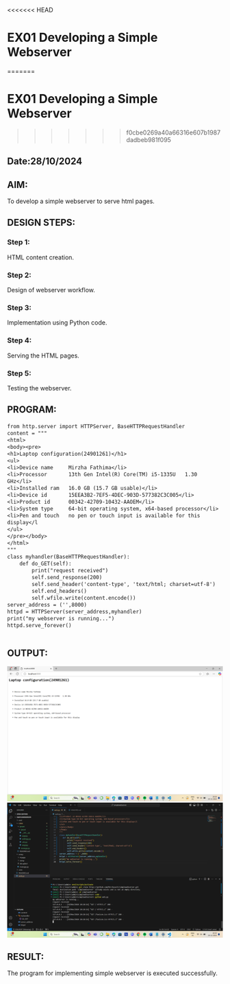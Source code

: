 <<<<<<< HEAD
# EX01 Developing a Simple Webserver

=======

# EX01 Developing a Simple Webserver

>>>>>>> f0cbe0269a40a66316e607b1987dadbeb981f095
## Date:28/10/2024
## AIM:
To develop a simple webserver to serve html pages.

## DESIGN STEPS:
### Step 1: 
HTML content creation.

### Step 2:
Design of webserver workflow.

### Step 3:
Implementation using Python code.

### Step 4:
Serving the HTML pages.

### Step 5:
Testing the webserver.

## PROGRAM:
```
from http.server import HTTPServer, BaseHTTPRequestHandler
content = """
<html>
<body><pre>
<h1>Laptop configuration(24901261)</h1>
<ul>
<li>Device name     Mirzha Fathima</li>
<li>Processor       13th Gen Intel(R) Core(TM) i5-1335U   1.30 GHz</li>
<li>Installed ram   16.0 GB (15.7 GB usable)</li>
<li>Device id       15EEA3B2-7EF5-4DEC-903D-577382C3C005</li>
<li>Product id      00342-42709-10432-AAOEM</li>
<li>System type     64-bit operating system, x64-based processor</li>
<li>Pen and touch   no pen or touch input is available for this display</l
</ul>
</pre></body>
</html>
"""
class myhandler(BaseHTTPRequestHandler):
    def do_GET(self):
        print("request received")
        self.send_response(200)
        self.send_header('content-type', 'text/html; charset=utf-8')
        self.end_headers()
        self.wfile.write(content.encode())
server_address = ('',8000)
httpd = HTTPServer(server_address,myhandler)
print("my webserver is running...")
httpd.serve_forever()


```

## OUTPUT:
![alt text](<Screenshot (67).png>)
![alt text](<Screenshot (68).png>)

## RESULT:
The program for implementing simple webserver is executed successfully.
